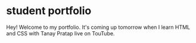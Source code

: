# student portfolio

Hey! Welcome to my portfolio. It's coming up tomorrow when I learn HTML and CSS with Tanay Pratap live on TouTube.